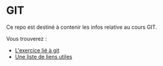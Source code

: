 # GIT

Ce repo est destiné à contenir les infos relative au cours GIT.

Vous trouverez :

- [L'exercice lié à git](./exo/README.md)
- [Une liste de liens utiles](./links/README.md)
